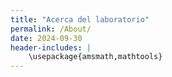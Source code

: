```yaml
---
title: "Acerca del laboratorio"
permalink: /About/
date: 2024-09-30
header-includes: |
    \usepackage{amsmath,mathtools}
---
```

<script
  src="https://cdn.mathjax.org/mathjax/latest/MathJax.js?config=TeX-AMS-MML_HTMLorMML"
  type="text/javascript">
</script>

<html>
<head>
    <style>
        h1 {
            text-align: center;
            color: rgba(72, 133, 45, 0.76);
        }

        .container {
          max-width: 900px;
          margin: 20px auto;
          display: flex;
          flex-wrap: wrap;
          justify-content: space-between;
        }

        /* El primer .person ocupa todo el ancho para la descripción */
        .container .person:first-child {
          width: 100%;
          text-align: justify;
          margin-bottom: 40px;
          box-sizing: border-box;
        }

        /* Los demás perfiles ocupan 30% para 3 por fila */
        .container .person:not(:first-child) {
          width: 30%;
          margin-bottom: 40px;
          text-align: center;
          box-sizing: border-box;
        }

        .person img {
          width: 150px;
          height: 150px;
          object-fit: cover;
          border-radius: 50%;
          margin-bottom: 10px;
        }

        .person h3 {
          margin: 0 0 5px 0;
          font-size: 1.1em;
          color: #333;
        }

        .person p {
          margin: 0;
          color: #555;
          line-height: 1.4em;
        }

        a {
          color: #318233;
          text-decoration: none;
        }
        a:hover {
          text-decoration: underline;
        }

        hr {
          border: none;
          height: 1px;
          background-color: #CCCCCC;
          margin: 20px 0;
        }

        @media (max-width: 768px) {
          .container .person:not(:first-child) {
            width: 45%;
          }
        }

        @media (max-width: 480px) {
          /* Sólo el bloque de descripción gana padding en móvil */
          .container .person:first-child {
            padding: 0 15px;
            box-sizing: border-box;
          }
          .container .person:not(:first-child) {
            width: 100%;
          }
        }
    </style>
</head>
<body>

<hr>
<h1>Acerca del laboratorio</h1>
<hr>

<div class="container">

  <!-- Bloque de descripción original -->
  <div class="person">
    <div class="info">
      <p style="font-family: 'Arial', sans-serif; color: #013220; font-size: 16px; line-height: 1.6; margin-bottom: 15px;">
        El Laboratorio Virtual de Matemáticas es una iniciativa de varios profesores de los programas de Matemáticas y Ciencias de la Computación, creada con el objetivo de complementar los cursos del Departamento de Matemáticas a través de herramientas computacionales que faciliten la comprensión de conceptos matemáticos y su aplicación en problemas prácticos.
      </p>
      <p style="font-family: 'Arial', sans-serif; color: #013220; font-size: 16px; line-height: 1.6; margin-bottom: 15px;">
        En esta fase inicial, se está recopilando material proporcionado por los docentes del Departamento de Matemáticas. Las versiones alfa (2024) y beta (2025) del Laboratorio Virtual fueron desarrolladas y editadas por Yessica Trujillo, Carlos Nosa, Juan Galvis, Francisco Gómez, Freddy Hernández, Eduards Chipatecua y Sergio Nuñez, con el apoyo del Área Curricular de Matemáticas, bajo la dirección de Carolina Neira, durante los años 2023 y 2024.
      </p>
      <p style="font-family: 'Arial', sans-serif; color: #013220; font-size: 16px; line-height: 1.6; margin-bottom: 15px;">
        Para cualquier duda, sugerencia o comentario, pueden contactarnos en: <a href="mailto:labmatecc_bog@unal.edu.co">labmatecc_bog@unal.edu.co</a>.
      </p>
    </div>
  </div>

  <div class="person">
    <a href="https://sites.google.com/view/jgalvis/">
      <img src="https://labmatecc.github.io/images/juan_galvis.jpeg" alt="Juan Galvis">
    </a>
    <h3><a href="https://sites.google.com/view/jgalvis/">Juan Galvis</a></h3>
    <p style="font-family: 'Arial', sans-serif; color: #013220; font-size: 16px; line-height: 1.6; margin-bottom: 15px;">
      Docente a cargo
    </p>
    <p><a href="mailto:jcgalvisa@unal.edu.co">jcgalvisa@unal.edu.co</a></p>
  </div>

  <div class="person">
    <a href="https://sites.google.com/site/fagomezj/">
      <img src="https://labmatecc.github.io/images/francisco_gomez.jpeg" alt="Francisco Gómez">
    </a>
    <h3><a href="https://sites.google.com/site/fagomezj/">Francisco Gómez</a></h3>
    <p style="font-family: 'Arial', sans-serif; color: #013220; font-size: 16px; line-height: 1.6; margin-bottom: 15px;">
      Docente colaborador
    </p>
    <p><a href="mailto:fagomezj@unal.edu.co">fagomezj@unal.edu.co</a></p>
  </div>

  <div class="person">
    <a href="https://sites.google.com/unal.edu.co/fohernandezr">
      <img src="https://labmatecc.github.io/images/freddy_hernandez.jpeg" alt="Freddy Hernández">
    </a>
    <h3><a href="https://sites.google.com/unal.edu.co/fohernandezr">Freddy Hernández</a></h3>
    <p style="font-family: 'Arial', sans-serif; color: #013220; font-size: 16px; line-height: 1.6; margin-bottom: 15px;">
      Docente colaborador
    </p>
    <p><a href="mailto:fohernandezr@unal.edu.co">fohernandezr@unal.edu.co</a></p>
  </div>

  <div class="person">
    <a href="#">
      <img src="https://labmatecc.github.io/images/carolina_neira.jpeg" alt="Carolina Neira">
    </a>
    <h3><a href="#">Carolina Neira</a></h3>
    <p style="font-family: 'Arial', sans-serif; color: #013220; font-size: 16px; line-height: 1.6; margin-bottom: 15px;">
      Directora
    </p>
    <p><a href="mailto:cneiraj@unal.edu.co">cneiraj@unal.edu.co</a></p>
  </div>

  <div class="person">
    <a href="https://ytrujillol.github.io/">
      <img src="https://labmatecc.github.io/images/yessica_trujillo.jpg" alt="Yessica Trujillo">
    </a>
    <h3><a href="https://ytrujillol.github.io/">Yessica Trujillo</a></h3>
    <p style="font-family: 'Arial', sans-serif; color: #013220; font-size: 16px; line-height: 1.6; margin-bottom: 15px;">
      Colaboradora
    </p>
    <p><a href="mailto:ytrujillol@unal.edu.co">ytrujillol@unal.edu.co</a></p>
  </div>

  <div class="person">
    <a href="https://cnosa.github.io/">
      <img src="https://labmatecc.github.io/images/carlos_nosa.jpg" alt="Carlos Nosa">
    </a>
    <h3><a href="https://cnosa.github.io/">Carlos Nosa</a></h3>
    <p style="font-family: 'Arial', sans-serif; color: #013220; font-size: 16px; line-height: 1.6; margin-bottom: 15px;">
      Colaborador
    </p>
    <p><a href="mailto:cnosa@unal.edu.co">cnosa@unal.edu.co</a></p>
  </div>

  <div class="person">
    <a href="https://eguar11011.github.io/">
      <img src="https://labmatecc.github.io/images/eduards_mendez.jpg" alt="Eduards Mendez">
    </a>
    <h3><a href="https://eguar11011.github.io/">Eduards Mendez</a></h3>
    <p style="font-family: 'Arial', sans-serif; color: #013220; font-size: 16px; line-height: 1.6; margin-bottom: 15px;">
      Colaborador
    </p>
    <p><a href="mailto:emendezc@unal.edu.co">emendezc@unal.edu.co</a></p>
  </div>

  <div class="person">
    <a href="#">
      <img src="https://labmatecc.github.io/images/sergio_nunez.png" alt="Sergio Nuñez">
    </a>
    <h3><a href="#">Sergio Nuñez</a></h3>
    <p style="font-family: 'Arial', sans-serif; color: #013220; font-size: 16px; line-height: 1.6; margin-bottom: 15px;">
      Colaborador
    </p>
    <p><a href="mailto:snunezs@unal.edu.co">snunezs@unal.edu.co</a></p>
  </div>

</div>

</body>
</html>